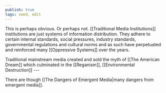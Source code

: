 ```yaml
---
publish: true
tags: seed, edit 
---
```

This is perhaps obvious. Or perhaps not. [[Traditional Media Institutions]] institutions are just systems of information distribution. They adhere to certain internal standards, social pressures, industry standards, governmental regulations and cultural norms and as such have perpetuated and reinforced many [[Oppressive Systems]] over the years.

Traditional mainstream media created and sold the myth of [[The American Dream]] which culminated in the [[Reganism]], [[Environmental Destruction]] ---

There are though [[The Dangers of Emergent Media|many dangers from emergent media]].
